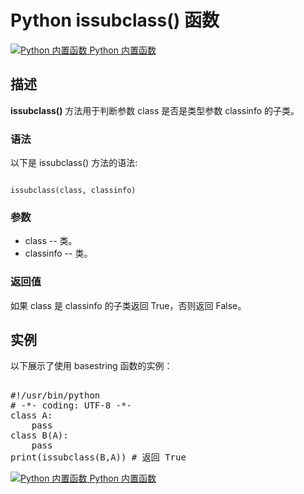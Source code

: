 Python  issubclass() 函数
=======================

 [![Python 内置函数](../images/up.gif)
 Python 内置函数](python-built-in-functions.html)


  描述
--

 **issubclass()** 方法用于判断参数 class 是否是类型参数 classinfo 的子类。

 ### 语法

 以下是 issubclass() 方法的语法:

 
```

issubclass(class, classinfo)

```

 ### 参数

  *  class -- 类。 
 *  classinfo -- 类。 
  ### 返回值

 如果 class 是 classinfo 的子类返回 True，否则返回 False。

  实例
--

  以下展示了使用 basestring 函数的实例： 

  <pre>

#!/usr/bin/python
# -*- coding: UTF-8 -*-
class A:
    pass
class B(A):
    pass
print(issubclass(B,A)) # 返回 True
</pre>

 [![Python 内置函数](../images/up.gif)
 Python 内置函数](python-built-in-functions.html)
